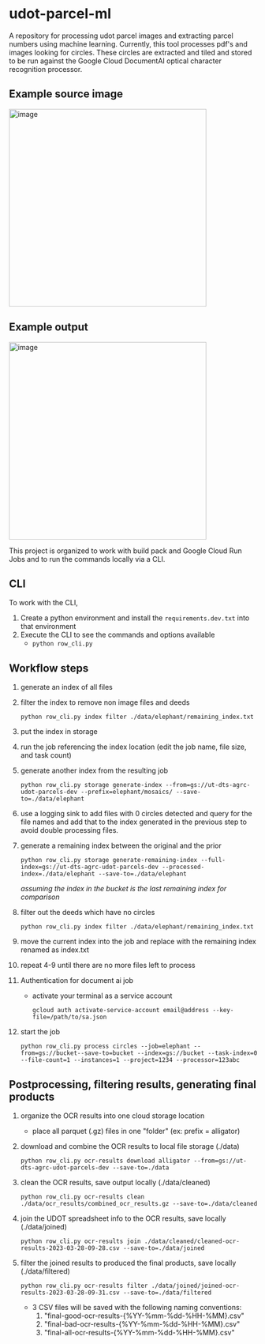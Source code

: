 # udot-parcel-ml

A repository for processing udot parcel images and extracting parcel numbers using machine learning.
Currently, this tool processes pdf's and images looking for circles. These circles are extracted and tiled and stored
to be run against the Google Cloud DocumentAI optical character recognition processor.

## Example source image

<img width="400" alt="image" src="https://user-images.githubusercontent.com/325813/217314819-c710e244-493d-4c3f-bc97-17bda56a0670.png">

## Example output

<img width="400" alt="image" src="https://user-images.githubusercontent.com/325813/217314532-8f376652-92b1-48d3-99b6-4359ee8ed74a.png">

This project is organized to work with build pack and Google Cloud Run Jobs and to run the commands locally via a CLI.

## CLI

To work with the CLI,

1. Create a python environment and install the `requirements.dev.txt` into that environment
1. Execute the CLI to see the commands and options available
   - `python row_cli.py`

## Workflow steps

1. generate an index of all files
1. filter the index to remove non image files and deeds

   `python row_cli.py index filter ./data/elephant/remaining_index.txt`

1. put the index in storage
1. run the job referencing the index location (edit the job name, file size, and task count)
1. generate another index from the resulting job

   `python row_cli.py storage generate-index --from=gs://ut-dts-agrc-udot-parcels-dev --prefix=elephant/mosaics/ --save-to=./data/elephant`

1. use a logging sink to add files with 0 circles detected and query for the file names and add that to the index generated in the previous step to avoid double processing files.
1. generate a remaining index between the original and the prior

   `python row_cli.py storage generate-remaining-index --full-index=gs://ut-dts-agrc-udot-parcels-dev --processed-index=./data/elephant --save-to=./data/elephant`

   _assuming the index in the bucket is the last remaining index for comparison_

1. filter out the deeds which have no circles

   `python row_cli.py index filter ./data/elephant/remaining_index.txt`

1. move the current index into the job and replace with the remaining index renamed as index.txt
1. repeat 4-9 until there are no more files left to process
1. Authentication for document ai job

   - activate your terminal as a service account

     `gcloud auth activate-service-account email@address --key-file=/path/to/sa.json`

1. start the job

   `python row_cli.py process circles --job=elephant --from=gs://bucket--save-to=bucket --index=gs://bucket --task-index=0 --file-count=1 --instances=1 --project=1234 --processor=123abc`

## Postprocessing, filtering results, generating final products

1. organize the OCR results into one cloud storage location
   - place all parquet (.gz) files in one "folder" (ex: prefix = alligator)
1. download and combine the OCR results to local file storage (./data)
   
   `python row_cli.py ocr-results download alligator --from=gs://ut-dts-agrc-udot-parcels-dev --save-to=./data`

1. clean the OCR results, save output locally (./data/cleaned)

   `python row_cli.py ocr-results clean ./data/ocr_results/combined_ocr_results.gz --save-to=./data/cleaned`

1. join the UDOT spreadsheet info to the OCR results, save locally (./data/joined)

   `python row_cli.py ocr-results join ./data/cleaned/cleaned-ocr-results-2023-03-28-09-28.csv --save-to=./data/joined`

1. filter the joined results to produced the final products, save locally (./data/filtered)

   `python row_cli.py ocr-results filter ./data/joined/joined-ocr-results-2023-03-28-09-31.csv --save-to=./data/filtered`

   - 3 CSV files will be saved with the following naming conventions:
      1. "final-good-ocr-results-{%YY-%mm-%dd-%HH-%MM}.csv"
      1. "final-bad-ocr-results-{%YY-%mm-%dd-%HH-%MM}.csv"
      1. "final-all-ocr-results-{%YY-%mm-%dd-%HH-%MM}.csv"
